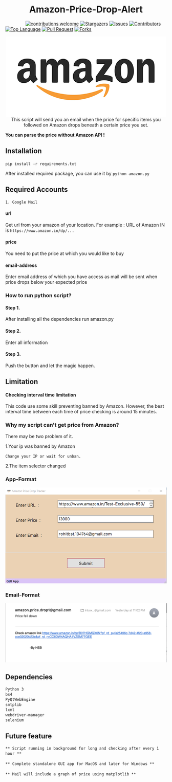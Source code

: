 <p align="center">
<h1 align="center">Amazon-Price-Drop-Alert</h1>
</p> 





<p align="center">
		
&nbsp;
&nbsp;
&nbsp;
&nbsp;
&nbsp;
&nbsp;
&nbsp;
&nbsp;
[![contributions welcome](https://img.shields.io/badge/contributions-welcome-brightgreen)](https://github.com/harshsbais/Amazon-Price-Drop-Alert/issues)
[![Stargazers](https://img.shields.io/github/stars/harshsbais/Amazon-Price-Drop-Alert)](https://github.com//harshsbais/Amazon-Price-Drop-Alert/stargazers)
[![Issues](https://img.shields.io/github/issues/harshsbais/Amazon-Price-Drop-Alert)](https://github.com/harshsbais/Amazon-Price-Drop-Alert/issues)
[![Contributors](https://img.shields.io/github/contributors/harshsbais/Amazon-Price-Drop-Alert)](https://img.shields.io/github/contributors/thinktocode/COVID-19-Tracker)
[![Top Language](https://img.shields.io/github/languages/top/harshsbais/Amazon-Price-Drop-Alert)](https://github.com/harshsbais/Amazon-Price-Drop-Alert)
[![Pull Request](https://img.shields.io/github/issues-pr/harshsbais/Amazon-Price-Drop-Alert)](https://github.com/harshsbais/Amazon-Price-Drop-Alert/pulls)
[![Forks](https://img.shields.io/github/forks/harshsbais/Amazon-Price-Drop-Alert)](https://github.com//harshsbais/Amazon-Price-Drop-Alert/network/members)

</p>

<p align="center">
<img align = "center" src = "images/icon.png">
	This script will send you an email when the price for specific items you followed on Amazon drops beneath a certain price you set.

**You can parse the price without Amazon API !**

</p> 







## Installation
`pip install -r requirements.txt`




After installed required package, you can use it by
`python amazon.py`

## Required Accounts
```text
1. Google Mail
```


#### url
Get url from your amazon of your location. For example : URL of Amazon IN is `https://www.amazon.in/dp/...`
 

#### price
You need to put the price at which you would like to buy

#### email-address
Enter email address of which you have access as mail will be sent when price drops below your expected price


### How to run python script? 
#### Step 1.
After installing all the dependencies run amazon.py
#### Step 2.
Enter all information
#### Step 3.
Push the button and let the magic happen.

## Limitation
#### Checking interval time limitation
This code use some skill preventing banned by Amazon. However, the best interval time between each time of price checking is around 15 minutes.

### Why my script can't get price from Amazon?
There may be two problem of it.

1.Your ip was banned by Amazon

	Change your IP or wait for unban.


2.The item selector changed

### App-Format
![](./images/app.png)

### Email-Format
![](./images/screen.png)


## Dependencies
```text
Python 3
bs4
PyQtWebEngine
smtplib
lxml
webdriver-manager
selenium
```

## Future feature
```text
** Script running in background for long and checking after every 1 hour **

** Complete standalone GUI app for MacOS and later for Windows **

** Mail will include a graph of price using matplotlib **
```
